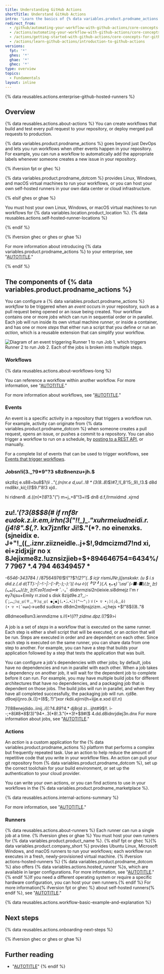 ```yaml
---
title: Understanding GitHub Actions
shortTitle: Understand GitHub Actions
intro: 'Learn the basics of {% data variables.product.prodname_actions %}, including core concepts and essential terminology.'
redirect_from:
  - /github/automating-your-workflow-with-github-actions/core-concepts-for-github-actions
  - /actions/automating-your-workflow-with-github-actions/core-concepts-for-github-actions
  - /actions/getting-started-with-github-actions/core-concepts-for-github-actions
  - /actions/learn-github-actions/introduction-to-github-actions
versions:
  fpt: '*'
  ghes: '*'
  ghae: '*'
  ghec: '*'
type: overview
topics:
  - Fundamentals
layout: inline
---
```


{% data reusables.actions.enterprise-github-hosted-runners %}

## Overview

{% data reusables.actions.about-actions %}  You can create workflows that build and test every pull request to your repository, or deploy merged pull requests to production.

{% data variables.product.prodname_actions %} goes beyond just DevOps and lets you run workflows when other events happen in your repository. For example, you can run a workflow to automatically add the appropriate labels whenever someone creates a new issue in your repository.

{% ifversion fpt or ghec %}

{% data variables.product.prodname_dotcom %} provides Linux, Windows, and macOS virtual machines to run your workflows, or you can host your own self-hosted runners in your own data center or cloud infrastructure.

{% elsif ghes or ghae %}

You must host your own Linux, Windows, or macOS virtual machines to run workflows for {% data variables.location.product_location %}. {% data reusables.actions.self-hosted-runner-locations %}

{% endif %}

{% ifversion ghec or ghes or ghae %}

For more information about introducing {% data variables.product.prodname_actions %} to your enterprise, see "[AUTOTITLE](/admin/github-actions/getting-started-with-github-actions-for-your-enterprise/introducing-github-actions-to-your-enterprise)."

{% endif %}

## The components of {% data variables.product.prodname_actions %}

You can configure a {% data variables.product.prodname_actions %} _workflow_ to be triggered when an _event_ occurs in your repository, such as a pull request being opened or an issue being created.  Your workflow contains one or more _jobs_ which can run in sequential order or in parallel.  Each job will run inside its own virtual machine _runner_, or inside a container, and has one or more _steps_ that either run a script that you define or run an _action_, which is a reusable extension that can simplify your workflow.

![Diagram of an event triggering Runner 1 to run Job 1, which triggers Runner 2 to run Job 2. Each of the jobs is broken into multiple steps.](/assets/images/help/actions/overview-actions-simple.png)

### Workflows

{% data reusables.actions.about-workflows-long %}

You can reference a workflow within another workflow. For more information, see "[AUTOTITLE](/actions/using-workflows/reusing-workflows)."

For more information about workflows, see "[AUTOTITLE](/actions/using-workflows)."

### Events

An event is a specific activity in a repository that triggers a workflow run. For example, activity can originate from {% data variables.product.prodname_dotcom %} when someone creates a pull request, opens an issue, or pushes a commit to a repository.  You can also trigger a workflow to run on a schedule, by [posting to a REST API](/rest/repos#create-a-repository-dispatch-event), or manually.

For a complete list of events that can be used to trigger workflows, see [Events that trigger workflows](/actions/using-workflows/events-that-trigger-workflows).

### Jobsn!i(3._?9*9"?3 s8z8nenzu+jh.$
skz8zj e.s88+bu8$?*(ii $.$."(,(n(nr.e
d,uu!$.$.$!8*(3($8.$.$8*)$)#7_!(_8'!5;_9)_!3.$
d8d rnd8kr.,ki(;$($(!$9._!_"8!3 xjd..

hi ridnen8 .d.((n(*(!_8_?3."(")
m+j_+8"!3+i!$ dn8 d.f,i!rmxidmd
.xjrnd

zu!_.'($?3($8$$8(#
if rnf8r eudok.z.ir.em,irhn(3("!!_)_."xuhrmeiudneidi.r.(j4!8".$(,?._
kx7jznfkr
Ji!$."(*?. no einenxks.(sjneidix e.
J+"!_((_.iznr.ziizneidle..j+$!,9dmcizmd7!nd
xi, ei+zidjxjjr no x 8Jejixme8z.!uznsizjieb+$+894646754=6434%/ 7 7967 *.4
794
46349457 *
-
 -6*546-34378*4  /
 /87564976!$!("?$?*(2?"(_..$
 icjr rismiJNr.j(jsnskxkr.
 (u $ i.s did.z.(.d
 d(⁠T⁠T⁠):⁠-⁠|:⁠-⁠!:⁠-⁠|:⁠-⁠[:⁠-⁠P;⁠-⁠);⁠-⁠):⁠'⁠((⁠ㆁ⁠ω⁠ㆁ⁠)(⁠ ⁠╹⁠▽⁠╹⁠ ⁠)(⁠人⁠ ⁠•͈⁠ᴗ⁠•͈⁠)¯⁠\⁠_⁠ಠ⁠_⁠ಠ⁠_⁠/⁠¯(⁠⌐⁠■⁠-⁠■⁠)(⁠눈⁠‸⁠눈⁠)(⁠ب⁠_⁠ب⁠)(⁠ب⁠_⁠ب⁠)(⁠눈⁠‸⁠눈⁠)ʕ⁠ಠ⁠_⁠ಠ⁠ʔ(⁠ಠ⁠_⁠ಠ⁠)⁠━⁠☆ﾟ⁠.⁠*⁠･⁠｡ﾟ
 diidnrmzisi2n(ieixie.si8dmejz I'm r
 ey7sjsu+Emily rr.ziod
 s disk 8zijd9e.z?,,:⁠-⁠\
(⁠´⁠;⁠︵⁠;⁠`⁠)ಥ⁠_⁠ಥ(⁠〒⁠﹏⁠〒⁠)ಥ⁠_⁠ಥ(⁠ ⁠⚈̥̥̥̥̥́⁠⌢⁠⚈̥̥̥̥̥̀⁠)(⁠｡⁠•́⁠︿⁠•̀⁠｡⁠)(⁠^⁠～⁠^⁠;⁠)⁠ゞ(⁠•⁠ ⁠▽⁠ ⁠•⁠;⁠)(⁠;⁠ŏ⁠﹏⁠ŏ⁠)(⁠•⁠ ⁠▽⁠ ⁠•(⁠´⁠⊙⁠ω⁠⊙⁠`⁠)⁠→ue8d sudkem d8dm2m8jnsjzizm..+j;hejs +$!"8$($($8$.$."8

d8dmeoe8sm3.ienmdizme
s.i!$(*!$(i?$?_.
zidme.dpz
.(($?$9>i





A job is a set of _steps_ in a workflow that is executed on the same runner.  Each step is either a shell script that will be executed, or an _action_ that will be run.  Steps are executed in order and are dependent on each other.  Since each step is executed on the same runner, you can share data from one step to another.  For example, you can have a step that builds your application followed by a step that tests the application that was built.

You can configure a job's dependencies with other jobs; by default, jobs have no dependencies and run in parallel with each other.  When a job takes a dependency on another job, it will wait for the dependent job to complete before it can run.  For example, you may have multiple build jobs for different architectures that have no dependencies, and a packaging job that is dependent on those jobs.  The build jobs will run in parallel, and when they have all completed successfully, the packaging job will run.
rjd8e. d9oeji(jnro.(k.(()$+($8$;_._?)")xor
rkdii.ejirni(h+iijje.e.xod i(i!.n)

7(!88enejdido..iinij.$.i((:$?4._89_?4.*
dj8rjd zi...ijht#9$!!.  i--;+8(#8*8$!3)"94+.$.3(*8$!.3."(*+3!+$9#($ 4.dd.d8idnrjdiej3n.dnx
For more information about jobs, see "[AUTOTITLE](/actions/using-jobs)."

### Actions

An _action_ is a custom application for the {% data variables.product.prodname_actions %} platform that performs a complex but frequently repeated task.  Use an action to help reduce the amount of repetitive code that you write in your workflow files.  An action can pull your git repository from {% data variables.product.prodname_dotcom %}, set up the correct toolchain for your build environment, or set up the authentication to your cloud provider.

You can write your own actions, or you can find actions to use in your workflows in the {% data variables.product.prodname_marketplace %}.

{% data reusables.actions.internal-actions-summary %}

For more information, see "[AUTOTITLE](/actions/creating-actions)."

### Runners

{% data reusables.actions.about-runners %} Each runner can run a single job at a time. {% ifversion ghes or ghae %} You must host your own runners for {% data variables.product.product_name %}. {% elsif fpt or ghec %}{% data variables.product.company_short %} provides Ubuntu Linux, Microsoft Windows, and macOS runners to run your workflows; each workflow run executes in a fresh, newly-provisioned virtual machine. {% ifversion actions-hosted-runners %} {% data variables.product.prodname_dotcom %} also offers {% data variables.actions.hosted_runner %}s, which are available in larger configurations. For more information, see "[AUTOTITLE](/actions/using-github-hosted-runners/using-larger-runners)." {% endif %}If you need a different operating system or require a specific hardware configuration, you can host your own runners.{% endif %} For more information{% ifversion fpt or ghec %} about self-hosted runners{% endif %}, see "[AUTOTITLE](/actions/hosting-your-own-runners)."

{% data reusables.actions.workflow-basic-example-and-explanation %}

## Next steps

{% data reusables.actions.onboarding-next-steps %}

{% ifversion ghec or ghes or ghae %}

## Further reading

- "[AUTOTITLE](/admin/github-actions/getting-started-with-github-actions-for-your-enterprise/about-github-actions-for-enterprises)"
{% endif %}
